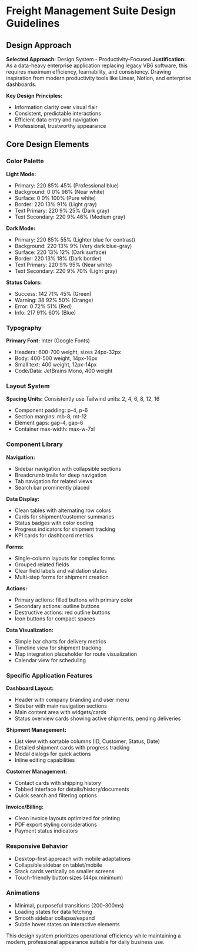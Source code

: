 # Freight Management Suite Design Guidelines

## Design Approach
**Selected Approach:** Design System - Productivity-Focused
**Justification:** As a data-heavy enterprise application replacing legacy VB6 software, this requires maximum efficiency, learnability, and consistency. Drawing inspiration from modern productivity tools like Linear, Notion, and enterprise dashboards.

**Key Design Principles:**
- Information clarity over visual flair
- Consistent, predictable interactions
- Efficient data entry and navigation
- Professional, trustworthy appearance

## Core Design Elements

### Color Palette
**Light Mode:**
- Primary: 220 85% 45% (Professional blue)
- Background: 0 0% 98% (Near white)
- Surface: 0 0% 100% (Pure white)
- Border: 220 13% 91% (Light gray)
- Text Primary: 220 9% 25% (Dark gray)
- Text Secondary: 220 9% 46% (Medium gray)

**Dark Mode:**
- Primary: 220 85% 55% (Lighter blue for contrast)
- Background: 220 13% 9% (Very dark blue-gray)
- Surface: 220 13% 12% (Dark surface)
- Border: 220 13% 18% (Dark border)
- Text Primary: 220 9% 95% (Near white)
- Text Secondary: 220 9% 70% (Light gray)

**Status Colors:**
- Success: 142 71% 45% (Green)
- Warning: 38 92% 50% (Orange)
- Error: 0 72% 51% (Red)
- Info: 217 91% 60% (Blue)

### Typography
**Primary Font:** Inter (Google Fonts)
- Headers: 600-700 weight, sizes 24px-32px
- Body: 400-500 weight, 14px-16px
- Small text: 400 weight, 12px-14px
- Code/Data: JetBrains Mono, 400 weight

### Layout System
**Spacing Units:** Consistently use Tailwind units: 2, 4, 6, 8, 12, 16
- Component padding: p-4, p-6
- Section margins: mb-8, mt-12
- Element gaps: gap-4, gap-6
- Container max-width: max-w-7xl

### Component Library

**Navigation:**
- Sidebar navigation with collapsible sections
- Breadcrumb trails for deep navigation
- Tab navigation for related views
- Search bar prominently placed

**Data Display:**
- Clean tables with alternating row colors
- Cards for shipment/customer summaries
- Status badges with color coding
- Progress indicators for shipment tracking
- KPI cards for dashboard metrics

**Forms:**
- Single-column layouts for complex forms
- Grouped related fields
- Clear field labels and validation states
- Multi-step forms for shipment creation

**Actions:**
- Primary actions: filled buttons with primary color
- Secondary actions: outline buttons
- Destructive actions: red outline buttons
- Icon buttons for compact spaces

**Data Visualization:**
- Simple bar charts for delivery metrics
- Timeline view for shipment tracking
- Map integration placeholder for route visualization
- Calendar view for scheduling

### Specific Application Features

**Dashboard Layout:**
- Header with company branding and user menu
- Sidebar with main navigation sections
- Main content area with widgets/cards
- Status overview cards showing active shipments, pending deliveries

**Shipment Management:**
- List view with sortable columns (ID, Customer, Status, Date)
- Detailed shipment cards with progress tracking
- Modal dialogs for quick actions
- Inline editing capabilities

**Customer Management:**
- Contact cards with shipping history
- Tabbed interface for details/history/documents
- Quick search and filtering options

**Invoice/Billing:**
- Clean invoice layouts optimized for printing
- PDF export styling considerations
- Payment status indicators

### Responsive Behavior
- Desktop-first approach with mobile adaptations
- Collapsible sidebar on tablet/mobile
- Stack cards vertically on smaller screens
- Touch-friendly button sizes (44px minimum)

### Animations
- Minimal, purposeful transitions (200-300ms)
- Loading states for data fetching
- Smooth sidebar collapse/expand
- Subtle hover states on interactive elements

This design system prioritizes operational efficiency while maintaining a modern, professional appearance suitable for daily business use.